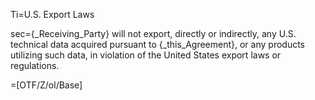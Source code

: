 Ti=U.S. Export Laws

sec={_Receiving_Party} will not export, directly or indirectly, any U.S. technical data acquired pursuant to {_this_Agreement}, or any products utilizing such data, in violation of the United States export laws or regulations.

=[OTF/Z/ol/Base]